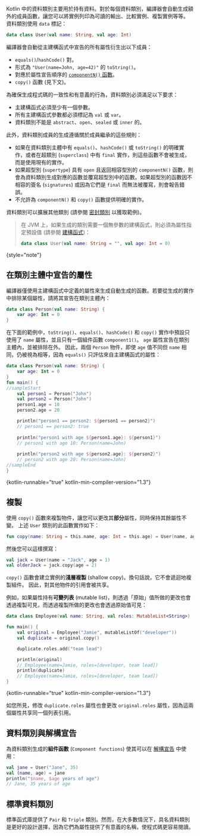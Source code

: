 [//]: # (title: 資料類別)

Kotlin 中的資料類別主要用於持有資料。對於每個資料類別，編譯器會自動生成額外的成員函數，讓您可以將實例列印為可讀的輸出、比較實例、複製實例等等。
資料類別使用 `data` 標記：

```kotlin
data class User(val name: String, val age: Int)
```

編譯器會自動從主建構函式中宣告的所有屬性衍生出以下成員：

*   `equals()`/`hashCode()` 對。
*   形式為 `"User(name=John, age=42)"` 的 `toString()`。
*   對應於屬性宣告順序的 [`componentN()` 函數](destructuring-declarations.md)。
*   `copy()` 函數 (見下文)。

為確保生成程式碼的一致性和有意義的行為，資料類別必須滿足以下要求：

*   主建構函式必須至少有一個參數。
*   所有主建構函式參數都必須標記為 `val` 或 `var`。
*   資料類別不能是 `abstract`、`open`、`sealed` 或 `inner` 的。

此外，資料類別成員的生成遵循關於成員繼承的這些規則：

*   如果在資料類別主體中有 `equals()`、`hashCode()` 或 `toString()` 的明確實作，或者在超類別 (`superclass`) 中有 `final` 實作，則這些函數不會被生成，而是使用現有的實作。
*   如果超型別 (`supertype`) 具有 `open` 且返回相容型別的 `componentN()` 函數，則會為資料類別生成對應的函數並覆寫超型別中的函數。如果超型別的函數因不相容的簽名 (`signatures`) 或因為它們是 `final` 而無法被覆寫，則會報告錯誤。
*   不允許為 `componentN()` 和 `copy()` 函數提供明確的實作。

資料類別可以擴展其他類別 (請參閱 [密封類別](sealed-classes.md) 以獲取範例)。

> 在 JVM 上，如果生成的類別需要一個無參數的建構函式，則必須為屬性指定預設值 (請參閱 [建構函式](classes.md#constructors-and-initializer-blocks))：
>
> ```kotlin
> data class User(val name: String = "", val age: Int = 0)
> ```
>
{style="note"}

## 在類別主體中宣告的屬性

編譯器僅使用主建構函式中定義的屬性來生成自動生成的函數。若要從生成的實作中排除某個屬性，請將其宣告在類別主體內：

```kotlin
data class Person(val name: String) {
    var age: Int = 0
}
```

在下面的範例中，`toString()`、`equals()`、`hashCode()` 和 `copy()` 實作中預設只使用了 `name` 屬性，並且只有一個組件函數 `component1()`。
`age` 屬性宣告在類別主體內，並被排除在外。
因此，兩個 `Person` 物件，即使 `age` 值不同但 `name` 相同，仍被視為相等，因為 `equals()` 只評估來自主建構函式的屬性：

```kotlin
data class Person(val name: String) {
    var age: Int = 0
}
fun main() {
//sampleStart
    val person1 = Person("John")
    val person2 = Person("John")
    person1.age = 10
    person2.age = 20

    println("person1 == person2: ${person1 == person2}")
    // person1 == person2: true
  
    println("person1 with age ${person1.age}: ${person1}")
    // person1 with age 10: Person(name=John)
  
    println("person2 with age ${person2.age}: ${person2}")
    // person2 with age 20: Person(name=John)
//sampleEnd
}
```
{kotlin-runnable="true" kotlin-min-compiler-version="1.3"}

## 複製

使用 `copy()` 函數來複製物件，讓您可以更改其**部分**屬性，同時保持其餘屬性不變。
上述 `User` 類別的此函數實作如下：

```kotlin
fun copy(name: String = this.name, age: Int = this.age) = User(name, age)
```

然後您可以這樣撰寫：

```kotlin
val jack = User(name = "Jack", age = 1)
val olderJack = jack.copy(age = 2)
```

`copy()` 函數會建立實例的**淺層複製** (shallow copy)。換句話說，它不會遞迴地複製組件。
因此，對其他物件的引用會被共享。

例如，如果屬性持有**可變列表** (mutable list)，則透過「原始」值所做的更改也會透過複製可見，而透過複製所做的更改也會透過原始值可見：

```kotlin
data class Employee(val name: String, val roles: MutableList<String>)

fun main() {
    val original = Employee("Jamie", mutableListOf("developer"))
    val duplicate = original.copy()

    duplicate.roles.add("team lead")

    println(original) 
    // Employee(name=Jamie, roles=[developer, team lead])
    println(duplicate) 
    // Employee(name=Jamie, roles=[developer, team lead])
}
```
{kotlin-runnable="true" kotlin-min-compiler-version="1.3"}

如您所見，修改 `duplicate.roles` 屬性也會更改 `original.roles` 屬性，因為這兩個屬性共享同一個列表引用。

## 資料類別與解構宣告

為資料類別生成的**組件函數** (`Component functions`) 使其可以在 [解構宣告](destructuring-declarations.md) 中使用：

```kotlin
val jane = User("Jane", 35)
val (name, age) = jane
println("$name, $age years of age") 
// Jane, 35 years of age
```

## 標準資料類別

標準函式庫提供了 `Pair` 和 `Triple` 類別。然而，在大多數情況下，具名資料類別是更好的設計選擇，因為它們為屬性提供了有意義的名稱，使程式碼更容易閱讀。